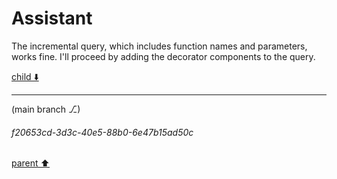 # Assistant

The incremental query, which includes function names and parameters, works fine. I'll proceed by adding the decorator components to the query.

[child ⬇️](#f20653cd-3d3c-40e5-88b0-6e47b15ad50c)

---

(main branch ⎇)
###### f20653cd-3d3c-40e5-88b0-6e47b15ad50c
[parent ⬆️](#9ad50887-06ea-4503-b24e-62b0a3c1b932)
